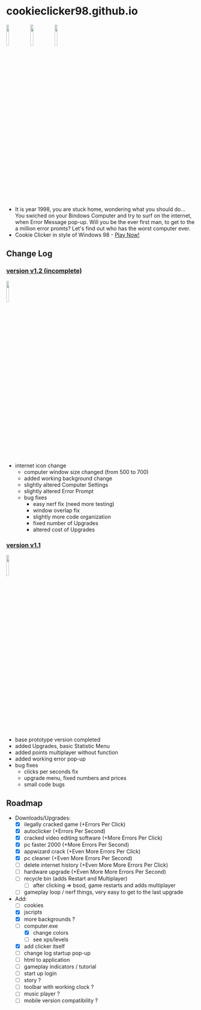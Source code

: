 # cookieclicker98.github.io

<a href="https://cookieclicker98.github.io"><img src="https://i.imgur.com/9qY4zpN.png" width="12%"></a>
<a href="https://github.com/cookieclicker98/cookieclicker98.github.io/releases"><img src="https://i.imgur.com/dkawIwx.png" width="12%"></a>
<a href="https://github.com/cookieclicker98/cookieclicker98.github.io/tree/experimental"><img src="https://i.imgur.com/lQhHnNA.png" width="12%"></a>
<br>
- It is year 1998, you are stuck home, wondering what you should do... You swiched on your Bindows Computer and try to surf on the internet, when Error Message pop-up. Will you be the ever first man, to get to the a million error promts? Let's find out who has the worst computer ever.
- Cookie Clicker in style of Windows 98 - <a href="https://cookieclicker98.github.io">Play Now!</a><br>

## Change Log

### <a href="https://github.com/cookieclicker98/cookieclicker98.github.io/releases/tag/v1.2-alpha">version v1.2 (incomplete)</a>
<a href="https://github.com/cookieclicker98/cookieclicker98.github.io/releases/tag/v1.2-alpha"><img src="https://i.imgur.com/CBalDfZ.png" width="12%"></a>

- internet icon change
  - computer window size changed (from 500 to 700)
  - added working background change
  - slightly altered Computer Settings
  - slightly altered Error Prompt
  - bug fixes
    - easy nerf fix (need more testing)
    - window overlap fix
    - slightly more code organization
    - fixed number of Upgrades
    - altered cost of Upgrades

### <a href="https://github.com/cookieclicker98/cookieclicker98.github.io/releases/tag/v1.1">version v1.1</a>
<a href="https://github.com/cookieclicker98/cookieclicker98.github.io/releases/tag/v1.1"><img src="https://i.imgur.com/CBalDfZ.png" width="12%"></a>
  - base prototype version completed
  - added Upgrades, basic Statistic Menu
  - added points multiplayer without function
  - added working error pop-up
  - bug fixes
    - clicks per seconds fix
    - upgrade menu, fixed numbers and prices
    - small code bugs

## Roadmap

- Downloads/Upgrades:
  - [x] ilegally cracked game (+Errors Per Click)
  - [x] autoclicker (+Errors Per Second)
  - [x] cracked video editing software (+More Errors Per Click)
  - [x] pc faster 2000 (+More Errors Per Second)
  - [x] appwizard crack (+Even More Errors Per Click)
  - [x] pc cleaner (+Even More Errors Per Second)
  - [ ] delete internet history (+Even More More Errors Per Click)
  - [ ] hardware upgrade (+Even More More Errors Per Second)
  - [ ] recycle bin (adds Restart and Multiplayer)
    - [ ] after clicking => bsod, game restarts and adds multiplayer
  - [ ] gameplay loop / nerf things, very easy to get to the last upgrade

- Add:
  - [ ] cookies
  - [x] jscripts
  - [x] more backgrounds ?
  - [ ] computer.exe
    - [x] change colors
    - [ ] see xps/levels
  - [x] add clicker itself
  - [ ] change log startup pop-up
  - [ ] html to application
  - [ ] gameplay indicators / tutorial
  - [ ] start up login
  - [ ] story ?
  - [ ] toolbar with working clock ?
  - [ ] music player ?
  - [ ] mobile version compatibility ?
